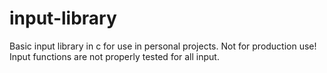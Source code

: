 # input-library
Basic input library in c for use in personal projects. Not for production use! Input functions are not properly tested for all input.
